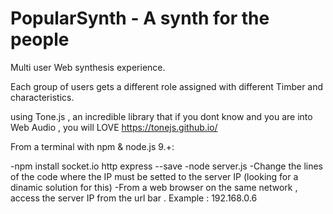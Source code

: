 # PopularSynth - A synth for the people

Multi user Web synthesis experience.

Each group of users gets a different role assigned with different Timber and characteristics.

using Tone.js , an incredible library that if you dont know and you are into Web Audio , you will LOVE https://tonejs.github.io/

From a terminal with npm & node.js 9.+:

-npm install socket.io http express --save
-node server.js 
-Change the lines of the code where the IP must be setted to the server IP (looking for a dinamic solution for this)
-From a web browser on the same network , access the server IP from the url bar .  Example : 192.168.0.6

